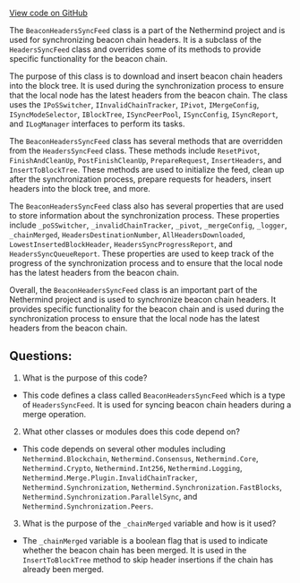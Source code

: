 [View code on GitHub](https://github.com/nethermindeth/nethermind/Nethermind.Merge.Plugin/Synchronization/BeaconHeadersSyncFeed.cs)

The `BeaconHeadersSyncFeed` class is a part of the Nethermind project and is used for synchronizing beacon chain headers. It is a subclass of the `HeadersSyncFeed` class and overrides some of its methods to provide specific functionality for the beacon chain.

The purpose of this class is to download and insert beacon chain headers into the block tree. It is used during the synchronization process to ensure that the local node has the latest headers from the beacon chain. The class uses the `IPoSSwitcher`, `IInvalidChainTracker`, `IPivot`, `IMergeConfig`, `ISyncModeSelector`, `IBlockTree`, `ISyncPeerPool`, `ISyncConfig`, `ISyncReport`, and `ILogManager` interfaces to perform its tasks.

The `BeaconHeadersSyncFeed` class has several methods that are overridden from the `HeadersSyncFeed` class. These methods include `ResetPivot`, `FinishAndCleanUp`, `PostFinishCleanUp`, `PrepareRequest`, `InsertHeaders`, and `InsertToBlockTree`. These methods are used to initialize the feed, clean up after the synchronization process, prepare requests for headers, insert headers into the block tree, and more.

The `BeaconHeadersSyncFeed` class also has several properties that are used to store information about the synchronization process. These properties include `_poSSwitcher`, `_invalidChainTracker`, `_pivot`, `_mergeConfig`, `_logger`, `_chainMerged`, `HeadersDestinationNumber`, `AllHeadersDownloaded`, `LowestInsertedBlockHeader`, `HeadersSyncProgressReport`, and `HeadersSyncQueueReport`. These properties are used to keep track of the progress of the synchronization process and to ensure that the local node has the latest headers from the beacon chain.

Overall, the `BeaconHeadersSyncFeed` class is an important part of the Nethermind project and is used to synchronize beacon chain headers. It provides specific functionality for the beacon chain and is used during the synchronization process to ensure that the local node has the latest headers from the beacon chain.
## Questions: 
 1. What is the purpose of this code?
- This code defines a class called `BeaconHeadersSyncFeed` which is a type of `HeadersSyncFeed`. It is used for syncing beacon chain headers during a merge operation.

2. What other classes or modules does this code depend on?
- This code depends on several other modules including `Nethermind.Blockchain`, `Nethermind.Consensus`, `Nethermind.Core`, `Nethermind.Crypto`, `Nethermind.Int256`, `Nethermind.Logging`, `Nethermind.Merge.Plugin.InvalidChainTracker`, `Nethermind.Synchronization`, `Nethermind.Synchronization.FastBlocks`, `Nethermind.Synchronization.ParallelSync`, and `Nethermind.Synchronization.Peers`.

3. What is the purpose of the `_chainMerged` variable and how is it used?
- The `_chainMerged` variable is a boolean flag that is used to indicate whether the beacon chain has been merged. It is used in the `InsertToBlockTree` method to skip header insertions if the chain has already been merged.